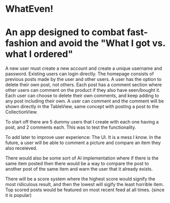 #  WhatEven!

# An app designed to combat fast-fashion and avoid the "What I got vs. what I ordered"

A new user must create a new account and create a unique username and password. 
Existing users can login directly.
The homepage consists of previous posts made by the user and other users. 
A user has the option to delete their own post, not others.
Each post has a comment section where other users can comment on the product if they also have seen/bought it.
Each user can choose to delete their own comments, and keep adding to any post including their own.
A user can comment and the comment will be shown directly in the TableView, same concept with posting a post to the CollectionView.

To start off there are 5 dummy users that I create with each one having a post, and 2 comments each. 
This was to test the functionality. 



To add later to improve user experience:
The UI.  It is a mess I know.
In the future, a user will be able to comment a picture and compare an item they also receieved.

There would also be some sort of AI implementation where if there is the same item posted then there would be a way to compare the post to another post of the same item and warn the user that it already exists.  

There will be a score system where the highest score would signify the most ridiculous result, and then
the lowest will sigify the least horrible item.  
Top scored posts would be featured on most recent feed at all times. (since it is popular)




